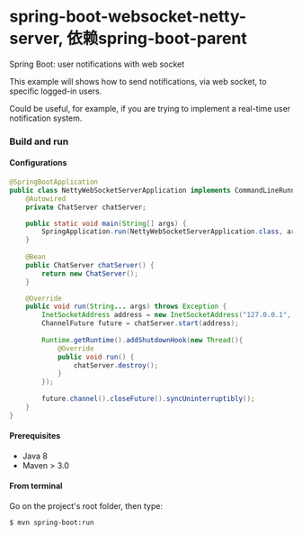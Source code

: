 # spring-boot-websocket-netty-server, 依赖spring-boot-parent
Spring Boot: user notifications with web socket

This example will shows how to send notifications, via web socket, to specific logged-in users.

Could be useful, for example, if you are trying to implement a real-time user notification system.

### Build and run

#### Configurations
```java
@SpringBootApplication
public class NettyWebSocketServerApplication implements CommandLineRunner{
	@Autowired
	private ChatServer chatServer;

    public static void main(String[] args) {
        SpringApplication.run(NettyWebSocketServerApplication.class, args);
    }
    
    @Bean
    public ChatServer chatServer() {
    	return new ChatServer();
    }

	@Override
	public void run(String... args) throws Exception {
		InetSocketAddress address = new InetSocketAddress("127.0.0.1", 9090);
		ChannelFuture future = chatServer.start(address);
		
		Runtime.getRuntime().addShutdownHook(new Thread(){
			@Override
			public void run() {
				chatServer.destroy();
			}
		});
		
		future.channel().closeFuture().syncUninterruptibly();
	}
}
```

#### Prerequisites

- Java 8
- Maven > 3.0

#### From terminal

Go on the project's root folder, then type:

    $ mvn spring-boot:run
